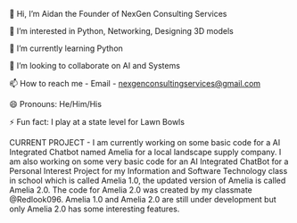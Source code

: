 👋 Hi, I’m Aidan the Founder of NexGen Consulting Services

👀 I’m interested in Python, Networking, Designing 3D models

🌱 I’m currently learning Python

💞️ I’m looking to collaborate on AI and Systems

📫 How to reach me - Email - nexgenconsultingservices@gmail.com

😄 Pronouns: He/Him/His

⚡ Fun fact: I play at a state level for Lawn Bowls


CURRENT PROJECT - I am currently working on some basic code for a AI Integrated Chatbot
named Amelia for a local landscape supply company. I am also working on some very basic code for
an AI Integrated ChatBot for a Personal Interest Project for my Information and Software Technology
class in school which is called Amelia 1.0, the updated version of Amelia is called Amelia 2.0.
The code for Amelia 2.0 was created by my classmate @Redlook096. Amelia 1.0 and Amelia 2.0 are still
under development but only Amelia 2.0 has some interesting features.
